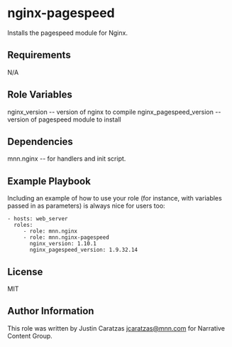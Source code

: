 nginx-pagespeed
=========

Installs the pagespeed module for Nginx.


Requirements
------------

N/A


Role Variables
--------------

nginx_version -- version of nginx to compile
nginx_pagespeed_version -- version of pagespeed module to install


Dependencies
------------

mnn.nginx -- for handlers and init script.


Example Playbook
----------------

Including an example of how to use your role (for instance, with variables passed in as parameters) is always nice for users too:

    - hosts: web_server
      roles:
         - role: mnn.nginx
         - role: mnn.nginx-pagespeed
           nginx_version: 1.10.1
           nginx_pagespeed_version: 1.9.32.14

License
-------

MIT


Author Information
------------------

This role was written by Justin Caratzas <jcaratzas@mnn.com> for Narrative Content Group.
